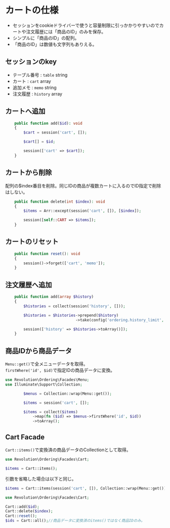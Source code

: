 # カートの仕様

- セッションをcookieドライバーで使うと容量制限に引っかかりやすいのでカートや注文履歴には「商品のID」のみを保存。
- シンプルに「商品のID」の配列。
- 「商品のID」は数値も文字列もありえる。

## セッションのkey
- テーブル番号 : `table` string
- カート : `cart` array
- 追加メモ : `memo` string
- 注文履歴 : `history` array

## カートへ追加

```php
    public function add($id): void
    {
        $cart = session('cart', []);

        $cart[] = $id;

        session(['cart' => $cart]);
    }
```

## カートから削除
配列の$index番目を削除。同じIDの商品が複数カートに入るのでID指定で削除はしない。

```php
    public function delete(int $index): void
    {
        $items = Arr::except(session('cart', []), [$index]);

        session([self::CART => $items]);
    }
```
## カートのリセット

```php
    public function reset(): void
    {
        session()->forget(['cart', 'memo']);
    }
```

## 注文履歴へ追加

```php
    public function add(array $history)
    {
        $histories = collect(session('history', []));

        $histories = $histories->prepend($history)
                               ->take(config('ordering.history_limit', 10));

        session(['history' => $histories->toArray()]);
    }
```

## 商品IDから商品データ
`Menu::get()`で全メニューデータを取得。  
`firstWhere('id', $id)`で指定IDの商品データに変換。

```php
use Revolution\Ordering\Facades\Menu;
use Illuminate\Support\Collection;

        $menus = Collection::wrap(Menu::get());

        $items = session('cart', []);

        $items = collect($items)
            ->map(fn ($id) => $menus->firstWhere('id', $id))
            ->toArray();
```

## Cart Facade
`Cart::items()`で変換済の商品データのCollectionとして取得。
```php
use Revolution\Ordering\Facades\Cart;

$items = Cart::items();
```
引数を省略した場合は以下と同じ。
```php
$items = Cart::items(session('cart', []), Collection::wrap(Menu::get()));
```

```php
use Revolution\Ordering\Facades\Cart;

Cart::add($id);
Cart::delete($index);
Cart::reset();
$ids = Cart::all();//商品データに変換済のitems()ではなく商品IDのみ。
```
